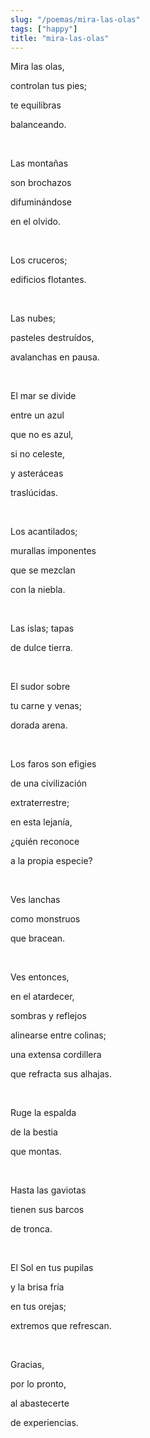 ```yaml
---
slug: "/poemas/mira-las-olas"
tags: ["happy"]
title: "mira-las-olas"
---
```

Mira las olas,

controlan tus pies;

te equilibras

balanceando.

&nbsp;

Las montañas

son brochazos

difuminándose

en el olvido.

&nbsp;

Los cruceros;

edificios flotantes.

&nbsp;

Las nubes;

pasteles destruídos,

avalanchas en pausa.

&nbsp;

El mar se divide

entre un azul

que no es azul,

si no celeste,

y asteráceas

traslúcidas.

&nbsp;

Los acantilados;

murallas imponentes

que se mezclan

con la niebla.

&nbsp;

Las islas; tapas

de dulce tierra.

&nbsp;

El sudor sobre

tu carne y venas;

dorada arena.

&nbsp;

Los faros son efigies

de una civilización

extraterrestre;

en esta lejanía,

¿quién reconoce

a la propia especie?

&nbsp;

Ves lanchas

como monstruos

que bracean.

&nbsp;

Ves entonces,

en el atardecer,

sombras y reflejos

alinearse entre colinas;

una extensa cordillera

que refracta sus alhajas.

&nbsp;

Ruge la espalda

de la bestia

que montas.

&nbsp;

Hasta las gaviotas

tienen sus barcos

de tronca.

&nbsp;

El Sol en tus pupilas

y la brisa fría

en tus orejas;

extremos que refrescan.

&nbsp;

Gracias,

por lo pronto,

al abastecerte

de experiencias.